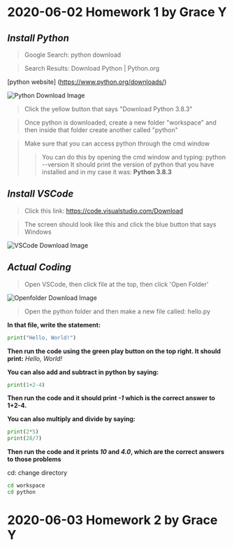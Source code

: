 # 2020-06-02 Homework 1 by Grace Y
## ***Install Python***
>Google Search: python download

>Search Results: Download Python | Python.org

[python website] (https://www.python.org/downloads/)

![Python Download Image](python.png)

>Click the yellow button that says "Download Python 3.8.3"

>Once python is downloaded, create a new folder "workspace" and then inside that folder create another called "python"

>Make sure that you can access python through the cmd window 
>>You can do this by opening the cmd window and typing: python --version 
>>It should print the version of python that you have installed and in my case it was: **Python 3.8.3**

## ***Install VSCode***
>Click this link: https://code.visualstudio.com/Download

>The screen should look like this and click the blue button that says Windows 

![VSCode Download Image](vscode.png)

## ***Actual Coding*** 
>Open VSCode, then click file at the top, then click 'Open Folder' 

![Openfolder Download Image](openfolder.png)

>Open the python folder and then make a new file called: hello.py

**In that file, write the statement:**
```py
print("Hello, World!")
```
**Then run the code using the green play button on the top right. It should print:** *Hello, World!*

**You can also add and subtract in python by saying:** 
```py
print(1+2-4)
```
**Then run the code and it should print *-1* which is the correct answer to 1+2-4.** 

**You can also multiply and divide by saying:** 
```py
print(2*5)
print(28/7)
```
**Then run the code and it prints *10* and *4.0*, which are the correct answers to those problems**

cd: change directory
```sh
cd workspace
cd python
```

# 2020-06-03 Homework 2 by Grace Y